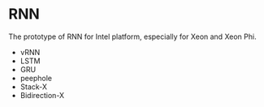 # RNN

The prototype of RNN for Intel platform, especially for Xeon and Xeon Phi.

* vRNN
* LSTM
* GRU
* peephole
* Stack-X
* Bidirection-X
